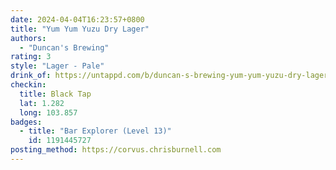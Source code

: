 ```yaml
---
date: 2024-04-04T16:23:57+0800
title: "Yum Yum Yuzu Dry Lager"
authors:
  - "Duncan's Brewing"
rating: 3
style: "Lager - Pale"
drink_of: https://untappd.com/b/duncan-s-brewing-yum-yum-yuzu-dry-lager/2516967
checkin:
  title: Black Tap
  lat: 1.282
  long: 103.857
badges:
  - title: "Bar Explorer (Level 13)"
    id: 1191445727
posting_method: https://corvus.chrisburnell.com
---
```

